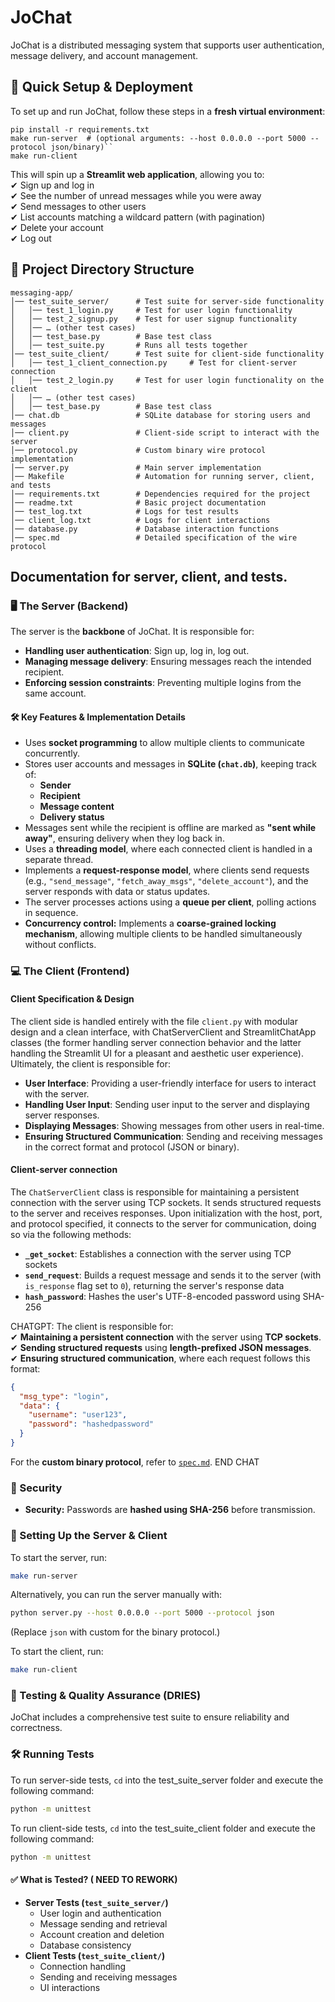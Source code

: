 # JoChat  
JoChat is a distributed messaging system that supports user authentication, message delivery, and account management.

## 🚀 Quick Setup & Deployment  
To set up and run JoChat, follow these steps in a **fresh virtual environment**:

```
pip install -r requirements.txt
make run-server  # (optional arguments: --host 0.0.0.0 --port 5000 --protocol json/binary)``
make run-client
```

This will spin up a **Streamlit web application**, allowing you to:  
✔ Sign up and log in  
✔ See the number of unread messages while you were away  
✔ Send messages to other users  
✔ List accounts matching a wildcard pattern (with pagination)  
✔ Delete your account  
✔ Log out  

## 📂 Project Directory Structure 
``` 
messaging-app/
│── test_suite_server/      # Test suite for server-side functionality
│   │── test_1_login.py     # Test for user login functionality
│   │── test_2_signup.py    # Test for user signup functionality
│   │── … (other test cases)
│   │── test_base.py        # Base test class
│   │── test_suite.py       # Runs all tests together
│── test_suite_client/      # Test suite for client-side functionality
│   │── test_1_client_connection.py     # Test for client-server connection
│   │── test_2_login.py     # Test for user login functionality on the client
│   │── … (other test cases)
│   │── test_base.py        # Base test class
│── chat.db                 # SQLite database for storing users and messages
│── client.py               # Client-side script to interact with the server
│── protocol.py             # Custom binary wire protocol implementation
│── server.py               # Main server implementation
│── Makefile                # Automation for running server, client, and tests
│── requirements.txt        # Dependencies required for the project
│── readme.txt              # Basic project documentation
│── test_log.txt            # Logs for test results
│── client_log.txt          # Logs for client interactions
│── database.py             # Database interaction functions
│── spec.md                 # Detailed specification of the wire protocol
```

## Documentation for server, client, and tests.

### 🖥️ The Server (Backend)
The server is the **backbone** of JoChat. It is responsible for:  
- **Handling user authentication**: Sign up, log in, log out.  
- **Managing message delivery**: Ensuring messages reach the intended recipient.  
- **Enforcing session constraints**: Preventing multiple logins from the same account.  

#### 🛠️ Key Features & Implementation Details
- Uses **socket programming** to allow multiple clients to communicate concurrently.  
- Stores user accounts and messages in **SQLite (`chat.db`)**, keeping track of:
  - **Sender**
  - **Recipient**
  - **Message content**
  - **Delivery status**
- Messages sent while the recipient is offline are marked as **"sent while away"**, ensuring delivery when they log back in.
- Uses a **threading model**, where each connected client is handled in a separate thread.
- Implements a **request-response model**, where clients send requests (e.g., `"send_message"`, `"fetch_away_msgs"`, `"delete_account"`), and the server responds with data or status updates.
- The server processes actions using a **queue per client**, polling actions in sequence.
- **Concurrency control:** Implements a **coarse-grained locking mechanism**, allowing multiple clients to be handled simultaneously without conflicts.





### 💻 The Client (Frontend)

#### Client Specification & Design

The client side is handled entirely with the file `client.py` with modular design and a clean interface, with ChatServerClient and StreamlitChatApp classes (the former handling server connection behavior and the latter handling the Streamlit UI for a pleasant and aesthetic user experience).  Ultimately, the client is responsible for:

- **User Interface**: Providing a user-friendly interface for users to interact with the server.
- **Handling User Input**: Sending user input to the server and displaying server responses.
- **Displaying Messages**: Showing messages from other users in real-time.
- **Ensuring Structured Communication**: Sending and receiving messages in the correct format and protocol (JSON or binary).

#### Client-server connection

The `ChatServerClient` class is responsible for maintaining a persistent connection with the server using TCP sockets. It sends structured requests to the server and receives responses. Upon initialization with the host, port, and protocol specified, it connects to the server for communication, doing so via the following methods:

- **`_get_socket`**: Establishes a connection with the server using TCP sockets
- **`send_request`**: Builds a request message and sends it to the server (with `is_response` flag set to `0`), returning the server's response data
- **`hash_password`**: Hashes the user's UTF-8-encoded password using SHA-256


CHATGPT:
The client is responsible for:  
✔ **Maintaining a persistent connection** with the server using **TCP sockets**.  
✔ **Sending structured requests** using **length-prefixed JSON messages**.  
✔ **Ensuring structured communication**, where each request follows this format:  

```json
{
  "msg_type": "login",
  "data": {
    "username": "user123",
    "password": "hashedpassword"
  }
}
```
For the **custom binary protocol**, refer to [`spec.md`](spec.md).
END CHAT



### 🔑 Security 

- **Security:** Passwords are **hashed using SHA-256** before transmission.  





### 🔧 Setting Up the Server & Client
To start the server, run:
```bash
make run-server
```

Alternatively, you can run the server manually with:
```bash
python server.py --host 0.0.0.0 --port 5000 --protocol json
```
(Replace `json` with custom for the binary protocol.)

To start the client, run:
```bash
make run-client
```


### 🧪 Testing & Quality Assurance (DRIES) 

JoChat includes a comprehensive test suite to ensure reliability and correctness.  

### 🛠 Running Tests  

To run server-side tests, `cd` into the test_suite_server folder and execute the following command:  
```bash
python -m unittest
```

To run client-side tests, `cd` into the test_suite_client folder and execute the following command:  
```bash
python -m unittest
```

#### ✅ What is Tested?   ( NEED TO REWORK)

- **Server Tests (`test_suite_server/`)**
  - User login and authentication
  - Message sending and retrieval
  - Account creation and deletion
  - Database consistency  
- **Client Tests (`test_suite_client/`)**
  - Connection handling  
  - Sending and receiving messages  
  - UI interactions